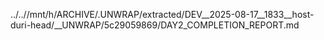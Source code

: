../..//mnt/h/ARCHIVE/.UNWRAP/extracted/DEV__2025-08-17__1833__host-duri-head/__UNWRAP/5c29059869/DAY2_COMPLETION_REPORT.md